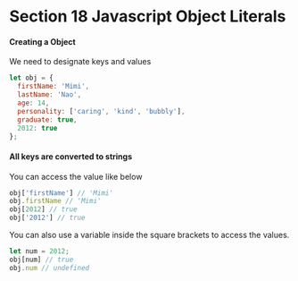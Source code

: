 # Section 18 Javascript Object Literals

#### Creating a Object
We need to designate keys and values
```js
let obj = {
  firstName: 'Mimi',
  lastName: 'Nao',
  age: 14,
  personality: ['caring', 'kind', 'bubbly'],
  graduate: true,
  2012: true
};
```
#### All keys are converted to strings 
You can access the value like below
```js
obj['firstName'] // 'Mimi'
obj.firstName // 'Mimi'
obj[2012] // true
obj['2012'] // true
```

You can also use a variable inside the square brackets to access the values.
```js
let num = 2012;
obj[num] // true
obj.num // undefined
```

